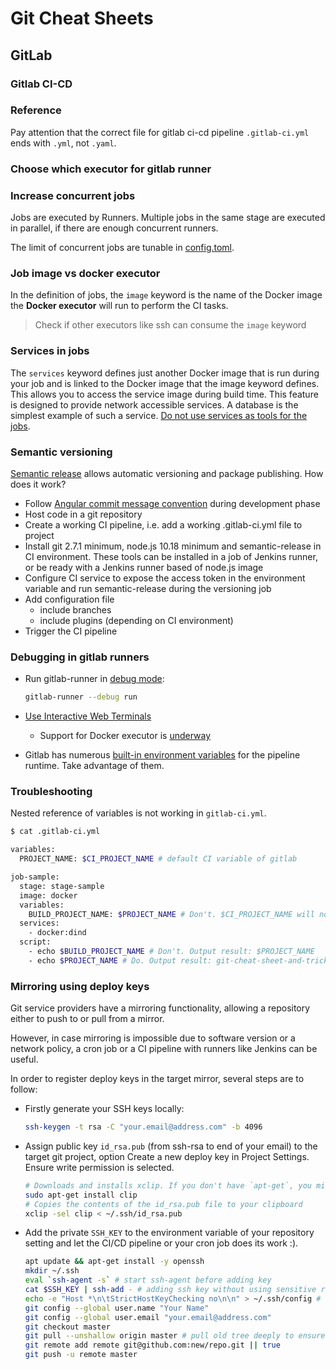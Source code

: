 # Git Cheat Sheets


## GitLab

### Gitlab CI-CD

### Reference

Pay attention that the correct file for gitlab ci-cd pipeline `.gitlab-ci.yml` ends with `.yml`, not `.yaml`.

### Choose which executor for gitlab runner

### Increase concurrent jobs

Jobs are executed by Runners. Multiple jobs in the same stage are executed in parallel, if there are enough concurrent runners.

The limit of concurrent jobs are tunable in [config.toml](https://docs.gitlab.com/runner/configuration/advanced-configuration.html).

### Job image vs docker executor

In the definition of jobs, the `image` keyword is the name of the Docker image the **Docker executor** will run to perform the CI tasks.

> Check if other executors like ssh can consume the `image` keyword

### Services in jobs

The `services` keyword defines just another Docker image that is run during your job and is linked to the Docker image that the image keyword defines. This allows you to access the service image during build time. This feature is designed to provide network accessible services. A database is the simplest example of such a service. [Do not use services as tools for the jobs](https://docs.gitlab.com/ee/ci/docker/using_docker_images.html#what-services-are-not-for).

### Semantic versioning

[Semantic release](https://github.com/semantic-release/semantic-release) allows automatic versioning and package publishing. How does it work?

- Follow [Angular commit message convention](https://github.com/angular/angular.js/blob/master/DEVELOPERS.md#-git-commit-guidelines) during development phase
- Host code in a git repository
- Create a working CI pipeline, i.e. add a working .gitlab-ci.yml file to project
- Install git 2.7.1 minimum, node.js 10.18 minimum and semantic-release in CI environment. These tools can be installed in a job of Jenkins runner, or be ready with a Jenkins runner based of node.js image
- Configure CI service to expose the access token in the environment variable and run semantic-release during the versioning job
- Add configuration file
  - include branches
  - include plugins (depending on CI environment)
- Trigger the CI pipeline

### Debugging in gitlab runners

- Run gitlab-runner in [debug mode](https://docs.gitlab.com/runner/faq/#run-in---debug-mode):

  ```bash
  gitlab-runner --debug run
  ```

- [Use Interactive Web Terminals](https://docs.gitlab.com/ee/ci/interactive_web_terminal/)
  - Support for Docker executor is [underway](https://gitlab.com/gitlab-org/gitlab-runner/issues/3605)

- Gitlab has numerous [built-in environment variables](https://docs.gitlab.com/ee/ci/variables/predefined_variables.html) for the pipeline runtime. Take advantage of them.

### Troubleshooting

Nested reference of variables is not working in `gitlab-ci.yml`.

```bash
$ cat .gitlab-ci.yml

variables:
  PROJECT_NAME: $CI_PROJECT_NAME # default CI variable of gitlab

job-sample:
  stage: stage-sample
  image: docker
  variables:
    BUILD_PROJECT_NAME: $PROJECT_NAME # Don't. $CI_PROJECT_NAME will not be evaluated here
  services:
    - docker:dind
  script:
    - echo $BUILD_PROJECT_NAME # Don't. Output result: $PROJECT_NAME
    - echo $PROJECT_NAME # Do. Output result: git-cheat-sheet-and-tricks

```

### Mirroring using deploy keys

Git service providers have a mirroring functionality, allowing a repository either to push to or pull from a mirror.

However, in case mirroring is impossible due to software version or a network policy, a cron job or a CI pipeline with runners like Jenkins can be useful.

In order to register deploy keys in the target mirror, several steps are to follow:

- Firstly generate your SSH keys locally:

  ```bash
  ssh-keygen -t rsa -C "your.email@address.com" -b 4096
  ```

- Assign public key `id_rsa.pub` (from ssh-rsa to end of your email) to the target git project, option Create a new deploy key in Project Settings. Ensure  write permission is selected.

  ```bash
  # Downloads and installs xclip. If you don't have `apt-get`, you might need to use another installer (like `yum`)
  sudo apt-get install clip
  # Copies the contents of the id_rsa.pub file to your clipboard
  xclip -sel clip < ~/.ssh/id_rsa.pub
  ```

- Add the private `SSH_KEY` to the environment variable of your repository setting and let the CI/CD pipeline or your cron job does its work :).

  ```bash
  apt update && apt-get install -y openssh
  mkdir ~/.ssh
  eval `ssh-agent -s` # start ssh-agent before adding key
  cat $SSH_KEY | ssh-add - # adding ssh key without using sensitive round brackets
  echo -e "Host *\n\tStrictHostKeyChecking no\n\n" > ~/.ssh/config # no strict key checking
  git config --global user.name "Your Name"
  git config --global user.email "your.email@address.com"
  git checkout master
  git pull --unshallow origin master # pull old tree deeply to ensure we have all new changes
  git remote add remote git@github.com:new/repo.git || true
  git push -u remote master
  ```

